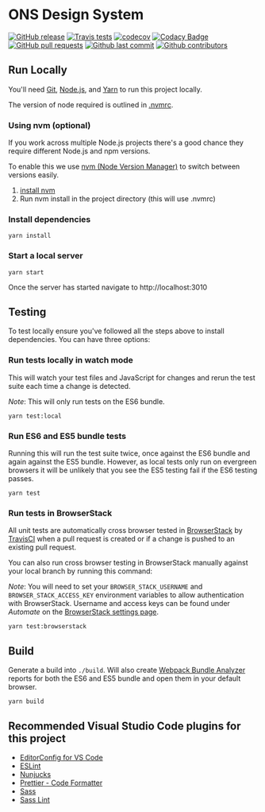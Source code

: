 # ONS Design System
[![GitHub release](https://img.shields.io/github/release/ONSdigital/pattern-library-v2.svg)](https://github.com/ONSdigital/pattern-library-v2/releases)
[![Travis tests](https://img.shields.io/travis/ONSdigital/pattern-library-v2.svg)](https://travis-ci.org/ONSdigital/pattern-library-v2)
[![codecov](https://codecov.io/gh/ONSdigital/pattern-library-v2/branch/master/graph/badge.svg)](https://codecov.io/gh/ONSdigital/pattern-library-v2)
[![Codacy Badge](https://api.codacy.com/project/badge/Grade/2342bc8edef44c17beab2b5fe244d7f1)](https://www.codacy.com/app/bameyrick/pattern-library-v2)
[![GitHub pull requests](https://img.shields.io/github/issues-pr-raw/ONSdigital/pattern-library-v2.svg)](https://github.com/ONSdigital/pattern-library-v2/pulls)
[![Github last commit](https://img.shields.io/github/last-commit/ONSdigital/pattern-library-v2.svg)](https://github.com/ONSdigital/pattern-library-v2/commits)
[![Github contributors](https://img.shields.io/github/contributors/ONSdigital/pattern-library-v2.svg)](https://github.com/ONSdigital/pattern-library-v2/graphs/contributors)

## Run Locally
You'll need [Git](https://help.github.com/articles/set-up-git/), [Node.js](https://nodejs.org/en/), and [Yarn](https://yarnpkg.com/en/docs/getting-started) to run this project locally.

The version of node required is outlined in [.nvmrc](./.nvmrc).

### Using nvm (optional)
If you work across multiple Node.js projects there's a good chance they require different Node.js and npm versions.

To enable this we use [nvm (Node Version Manager)](https://github.com/creationix/nvm) to switch between versions easily.

1. [install nvm](https://github.com/creationix/nvm#installation)
2. Run nvm install in the project directory (this will use .nvmrc)

### Install dependencies
```
yarn install
```

### Start a local server
```
yarn start
```

Once the server has started navigate to http://localhost:3010

## Testing
To test locally ensure you've followed all the steps above to install dependencies. You can have three options:

### Run tests locally in watch mode
This will watch your test files and JavaScript for changes and rerun the test suite each time a change is detected.

*Note*: This will only run tests on the ES6 bundle.

```
yarn test:local
```

### Run ES6 and ES5 bundle tests 
Running this will run the test suite twice, once against the ES6 bundle and again against the ES5 bundle. However, as local tests only run on evergreen browsers it will be unlikely that you see the ES5 testing fail if the ES6 testing passes.

```
yarn test
```

### Run tests in BrowserStack
All unit tests are automatically cross browser tested in [BrowserStack](https://www.browserstack.com) by [TravisCI](https://travis-ci.org/ONSdigital/pattern-library-v2) when a pull request is created or if a change is pushed to an existing pull request.

You can also run cross browser testing in BrowserStack manually against your local branch by running this command:

*Note*: You will need to set your `BROWSER_STACK_USERNAME` and `BROWSER_STACK_ACCESS_KEY` environment variables to allow authentication with BrowserStack. Username and access keys can be found under _Automate_ on the [BrowserStack settings page](https://www.browserstack.com/accounts/settings).
```
yarn test:browserstack
```

## Build
Generate a build into `./build`. Will also create [Webpack Bundle Analyzer](https://github.com/webpack-contrib/webpack-bundle-analyzer) reports for both the ES6 and ES5 bundle and open them in your default browser.

```
yarn build
```

## Recommended Visual Studio Code plugins for this project
* [EditorConfig for VS Code](https://marketplace.visualstudio.com/items?itemName=EditorConfig.EditorConfig)
* [ESLint](https://marketplace.visualstudio.com/items?itemName=dbaeumer.vscode-eslint)
* [Nunjucks](https://marketplace.visualstudio.com/items?itemName=ronnidc.nunjucks)
* [Prettier - Code Formatter](https://marketplace.visualstudio.com/items?itemName=esbenp.prettier-vscode)
* [Sass](https://marketplace.visualstudio.com/items?itemName=robinbentley.sass-indented)
* [Sass Lint](https://marketplace.visualstudio.com/items?itemName=glen-84.sass-lint)
